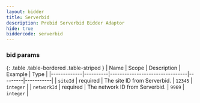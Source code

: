 ```yaml
---
layout: bidder
title: Serverbid
description: Prebid Serverbid Bidder Adaptor
hide: true
biddercode: serverbid
---
```



### bid params

{: .table .table-bordered .table-striped }
| Name        | Scope    | Description                    | Example | Type      |
|-------------|----------|--------------------------------|---------|-----------|
| `siteId`    | required | The site ID from Serverbid.    | `12345` | `integer` |
| `networkId` | required | The network ID from Serverbid. | `9969`  | `integer` |
